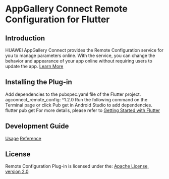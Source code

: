 # AppGallery Connect Remote Configuration for Flutter

## Introduction
   HUAWEI AppGallery Connect provides the Remote Configuration service for you to manage parameters online. With the service, you can change the behavior and appearance of your app online without requiring users to update the app.
[Learn More](https://developer.huawei.com/consumer/en/doc/development/AppGallery-connect-Guides/agc-remoteconfig-introduction)

## Installing the Plug-in
Add dependencies to the pubspec.yaml file of the Flutter project. 
agconnect_remote_config: ^1.2.0
Run the following command on the Terminal page or click Pub get in Android Studio to add dependencies.
flutter pub get
For more details, please refer to [Getting Started with Flutter](https://developer.huawei.com/consumer/en/doc/development/AppGallery-connect-Guides/agc-get-started-flutter)

## Development Guide
[Usage](https://developer.huawei.com/consumer/en/doc/development/AppGallery-connect-Guides/agc-remoteconfig-flutter-usage)
[Reference](https://developer.huawei.com/consumer/en/doc/development/AppGallery-connect-References/agc-overview-flutter)

##  License
   Remote Configuration Plug-in is licensed under the: [Apache License, version 2.0](http://www.apache.org/licenses/LICENSE-2.0).  